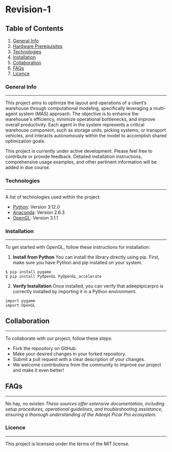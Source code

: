 # Revision-1

## Table of Contents
1. [General Info](#general-info)
2. [Hardware Prerequisites](#hardware-prerequisites)
3. [Technologies](#technologies)
4. [Installation](#installation)
4. [Collaboration](#collaboration)
5. [FAQs](#faqs)
6. [Licence](#licence)

### General Info
***
This project aims to optimize the layout and operations of a client’s warehouse through computational modeling, specifically leveraging a multi-agent system (MAS) approach. The objective is to enhance the warehouse's efficiency, minimize operational bottlenecks, and improve overall productivity. Each agent in the system represents a critical warehouse component, such as storage units, picking systems, or transport vehicles, and interacts autonomously within the model to accomplish shared optimization goals.

This project is currently under active development. Please feel free to contribute or provide feedback. Detailed installation instructions, comprehensive usage examples, and other pertinent information will be added in due course.

### Technologies
***
A list of technologies used within the project:

* [Python](https://www.python.org): Version 3.12.0
* [Anaconda](https://www.anaconda.com/download): Version 2.6.3
* [OpenGL](https://pypi.org/project/PyOpenGL/): Version 3.1.1


### Installation
***
To get started with OpenGL, follow these instructions for installation:

1. **Install from Python**
You can install the library  directly  using pip. First, make sure you have Python and pip installed on your system.
```
$ pip install pygame
$ pip install PyOpenGL PyOpenGL_accelerate
```

2. **Verify Installation**
Once installed, you can verify that adeeptpicarpro is correctly installed by importing it in a Python environment.
```
import pygame
import OpenGL
```

## Collaboration
***
To collaborate with our project, follow these steps:

* Fork the repository on GitHub.
* Make your desired changes in your forked repository.
* Submit a pull request with a clear description of your changes.
* We welcome contributions from the community to improve our project and make it even better!

## FAQs
***
No hay, no existen
*These sources offer extensive documentation, including setup procedures, operational guidelines, and troubleshooting assistance, ensuring a thorough understanding of the Adeept Picar Pro ecosystem.*

### Licence
***
This project is licensed under the terms of the MIT license.


